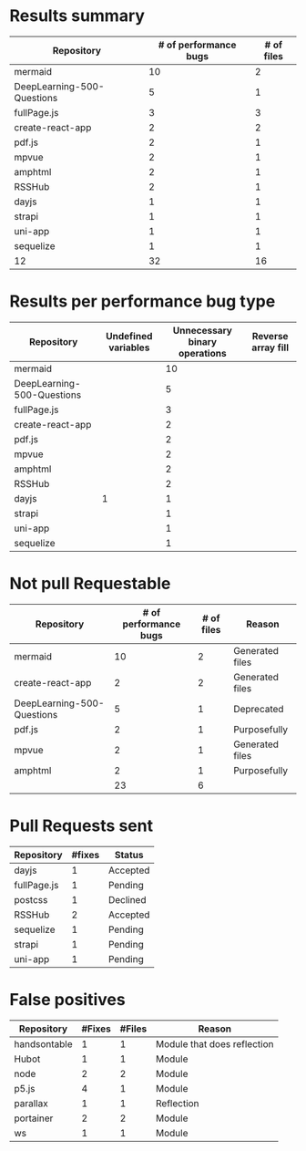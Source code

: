 # Results summary

| Repository                 | # of performance bugs | # of files |
|----------------------------|-----------------------|------------|
| mermaid                    | 10                    | 2          |
| DeepLearning-500-Questions | 5                     | 1          |
| fullPage.js                | 3                     | 3          |
| create-react-app           | 2                     | 2          |
| pdf.js                     | 2                     | 1          |
| mpvue                      | 2                     | 1          |
| amphtml                    | 2                     | 1          |
| RSSHub                     | 2                     | 1          |
| dayjs                      | 1                     | 1          |
| strapi                     | 1                     | 1          |
| uni-app                    | 1                     | 1          |
| sequelize                  | 1                     | 1          |
| 12                         | 32                    | 16         |

# Results per performance bug type

| Repository                 | Undefined variables | Unnecessary binary operations | Reverse array fill |
|----------------------------|---------------------|-------------------------------|--------------------|
| mermaid                    |                     | 10                            |                    |
| DeepLearning-500-Questions |                     | 5                             |                    |
| fullPage.js                |                     | 3                             |                    |
| create-react-app           |                     | 2                             |                    |
| pdf.js                     |                     | 2                             |                    |
| mpvue                      |                     | 2                             |                    |
| amphtml                    |                     | 2                             |                    |
| RSSHub                     |                     | 2                             |                    |
| dayjs                      | 1                   | 1                             |                    |
| strapi                     |                     | 1                             |                    |
| uni-app                    |                     | 1                             |                    |
| sequelize                  |                     | 1                             |                    |

# Not pull Requestable

| Repository                 | # of performance bugs | # of files | Reason            |
|----------------------------|-----------------------|------------|-------------------|
| mermaid                    | 10                    | 2          | Generated   files |
| create-react-app           | 2                     | 2          | Generated files   |
| DeepLearning-500-Questions | 5                     | 1          | Deprecated        |
| pdf.js                     | 2                     | 1          | Purposefully      |
| mpvue                      | 2                     | 1          | Generated   files |
| amphtml                    | 2                     | 1          | Purposefully      |
|                            | 23                    | 6          |                   |

# Pull Requests sent

| Repository  | #fixes | Status   |
|-------------|--------|----------|
| dayjs       | 1      | Accepted |
| fullPage.js | 1      | Pending  |
| postcss     | 1      | Declined |
| RSSHub      | 2      | Accepted |
| sequelize   | 1      | Pending  |
| strapi      | 1      | Pending  |
| uni-app     | 1      | Pending  |

# False positives

| Repository   | #Fixes | #Files | Reason                      |
|--------------|--------|--------|-----------------------------|
| handsontable | 1      | 1      | Module that does reflection |
| Hubot        | 1      | 1      | Module                      |
| node         | 2      | 2      | Module                      |
| p5.js        | 4      | 1      | Module                      |
| parallax     | 1      | 1      | Reflection                  |
| portainer    | 2      | 2      | Module                      |
| ws           | 1      | 1      | Module                      |